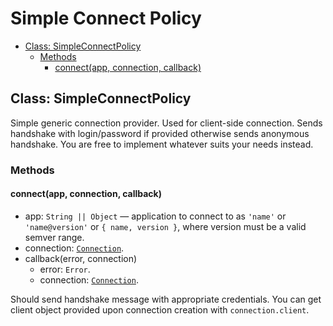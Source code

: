# Simple Connect Policy

- [Class: SimpleConnectPolicy](#class-simpleconnectpolicy)
  - [Methods](#methods)
    - [connect(app, connection, callback)](#connectapp-connection-callback)

## Class: SimpleConnectPolicy

Simple generic connection provider. Used for client-side connection.
Sends handshake with login/password if provided otherwise sends
anonymous handshake.
You are free to implement whatever suits your needs instead.

### Methods

#### connect(app, connection, callback)

- app: `String || Object` — application to connect to as `'name'` or
  `'name@version'` or `{ name, version }`, where version must be
  a valid semver range.
- connection: [`Connection`](./connection.md#class-connection).
- callback(error, connection)
  - error: `Error`.
  - connection: [`Connection`](./connection.md#class-connection).

Should send handshake message with appropriate credentials. You can get client
object provided upon connection creation with `connection.client`.

